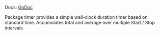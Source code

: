 Docs: [GoDoc](https://pkg.go.dev/github.com/emer/emergent/timer)

Package timer provides a simple wall-clock duration timer based on standard time.  Accumulates total and average over multiple Start / Stop intervals.


